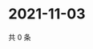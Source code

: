 # 2021-11-03

共 0 条

<!-- BEGIN WEIBO -->
<!-- 最后更新时间 Wed Nov 03 2021 13:10:14 GMT+0800 (China Standard Time) -->

<!-- END WEIBO -->
